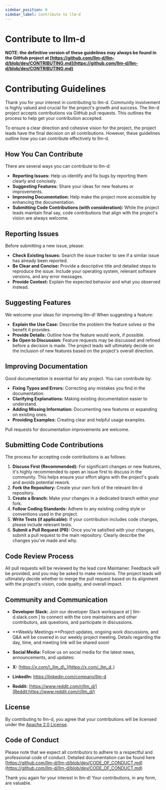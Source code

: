 ```yaml
---
sidebar_position: 0
sidebar_label: Contribute to llm-d
---
```


# Contribute to llm-d

**NOTE: the definitive version of these guidelines may always be found in the GitHub project at [https://github.com/llm-d/llm-d/blob/dev/CONTRIBUTING.md](https://github.com/llm-d/llm-d/blob/dev/CONTRIBUTING.md)**

# Contributing Guidelines

Thank you for your interest in contributing to llm-d. Community involvement is highly valued and crucial for the project's growth and success. The llm-d project accepts contributions via GitHub pull requests. This outlines the process to help get your contribution accepted.

To ensure a clear direction and cohesive vision for the project, the project leads have the final decision on all contributions. However, these guidelines outline how you can contribute effectively to llm-d.

## How You Can Contribute

There are several ways you can contribute to llm-d:

* **Reporting Issues:** Help us identify and fix bugs by reporting them clearly and concisely.
* **Suggesting Features:** Share your ideas for new features or improvements.
* **Improving Documentation:** Help make the project more accessible by enhancing the documentation.
* **Submitting Code Contributions (with consideration):** While the project leads maintain final say, code contributions that align with the project's vision are always welcome.

## Reporting Issues

Before submitting a new issue, please:

* **Check Existing Issues:** Search the issue tracker to see if a similar issue has already been reported.
* **Be Clear and Concise:** Provide a descriptive title and detailed steps to reproduce the issue. Include your operating system, relevant software versions, and any error messages.
* **Provide Context:** Explain the expected behavior and what you observed instead.

## Suggesting Features

We welcome your ideas for improving llm-d! When suggesting a feature:

* **Explain the Use Case:** Describe the problem the feature solves or the benefit it provides.
* **Provide Details:** Outline how the feature would work, if possible.
* **Be Open to Discussion:** Feature requests may be discussed and refined before a decision is made. The project leads will ultimately decide on the inclusion of new features based on the project's overall direction.

## Improving Documentation

Good documentation is essential for any project. You can contribute by:

* **Fixing Typos and Errors:** Correcting any mistakes you find in the documentation.
* **Clarifying Explanations:** Making existing documentation easier to understand.
* **Adding Missing Information:** Documenting new features or expanding on existing ones.
* **Providing Examples:** Creating clear and helpful usage examples.

Pull requests for documentation improvements are welcome.

## Submitting Code Contributions

The process for accepting code contributions is as follows:

1.  **Discuss First (Recommended):** For significant changes or new features, it's highly recommended to open an issue first to discuss in the community. This helps ensure your effort aligns with the project's goals and avoids potential rework.
2.  **Fork the Repository:** Create your own fork of the relevant llm-d repository.
3.  **Create a Branch:** Make your changes in a dedicated branch within your fork.
4.  **Follow Coding Standards:** Adhere to any existing coding style or conventions used in the project.
5.  **Write Tests (if applicable):** If your contribution includes code changes, please include relevant tests.
6.  **Submit a Pull Request (PR):** Once you're satisfied with your changes, submit a pull request to the main repository. Clearly describe the changes you've made and why.

## Code Review Process

All pull requests will be reviewed by the lead core Maintainer. Feedback will be provided, and you may be asked to make revisions. The project leads will ultimately decide whether to merge the pull request based on its alignment with the project's vision, code quality, and overall impact.

## Community and Communication 

* **Developer Slack:** Join our developer Slack workspace at [ llm-d.slack.com ] to connect with the core maintainers and other contributors, ask questions, and participate in discussions. 
* **Weekly Meetings:**Project updates, ongoing work discussions, and Q&A will be covered in our weekly project meeting. Details regarding the day, time, and meeting link will be shared soon!


* **Social Media:** Follow us on social media for the latest news, announcements, and updates: 
* **X:** [https://x.com/\_llm_d\_](https://x.com/_llm_d_)
* **LinkedIn:** [https://linkedin.com/company/llm-d ](https://linkedin.com/company/llm-d)
* **Reddit:** [https://www.reddit.com/r/llm_d/](Reddit:https://www.reddit.com/r/llm_d/)

## License

By contributing to llm-d, you agree that your contributions will be licensed under the [Apache 2.0 License](LICENSE).

## Code of Conduct

Please note that we expect all contributors to adhere to a respectful and professional code of conduct. Detailed documentation can be found here [https://github.com/llm-d/llm-d/blob/dev/CODE_OF_CONDUCT.md](https://github.com/llm-d/llm-d/blob/dev/CODE_OF_CONDUCT.md)

Thank you again for your interest in llm-d! Your contributions, in any form, are valuable.